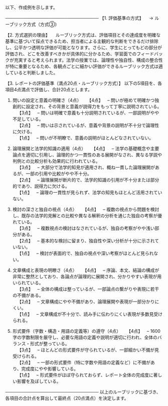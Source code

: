 以下、作成例を示します。

──────────────────────────────
【1. 評価基準の方式】
 → ルーブリック方式（方式③）

【2. 方式選択の理由】
 ルーブリック方式は、評価項目とその達成度を明確な基準に基づいて採点できるため、担当者による主観的な判断をできるだけ排除し、公平かつ透明な評価が可能となります。さらに、学生にとってもどの部分が評価され、どこを改善すべきかが具体的に分かるため、学習面でのフィードバックが充実すると考えられます。法学の授業では、論理性や独自性、構成の整合性が特に重要となるため、各観点ごとに細かい評価ができるルーブリック方式は適していると判断しました。

【3. レポートの評価基準（満点20点・ルーブリック方式）】
以下の5項目を、各項目4点満点で評価し、合計20点とします。

1. 問いの設定と意義の明確さ（4点）
 【4点】 – 問いが極めて明確かつ独創的に設定され、その背景と意義が説得力をもって丁寧に説明されている。  
 【3点】 – 問いは明確で意義も十分説明されているが、一部説明がやや不足している。  
 【2点】 – 問いは示されているが、意義や背景の説明が不十分で論理性に欠ける。  
 【1点】 – 問いが不明瞭で、意義の説明がほとんどなされていない。

2. 論理展開と法学的知識の適用（4点）
 【4点】 – 法学の基礎概念や主要論点を適切に引用し、論理的かつ一貫性のある展開がなされ、異なる学説や判例との比較分析も効果的に行われている。  
 【3点】 – 大部分で法学的知見が適用され、概ね一貫した論理展開があるが、一部の引用や比較がやや不十分。  
 【2点】 – 論理展開が断片的で、法学的知識の引用が不十分または部分的であり、説得力に欠ける。  
 【1点】 – 論理の一貫性が見られず、法学の知見もほとんど活用されていない。

3. 検討の深さと独自の視点（4点）
 【4点】 – 複数の視点から問題を検討し、既存の法学的見解との比較や異なる解釈の分析を通じた独自の考察が優れている。  
 【3点】 – 複数視点の検討はなされているが、独自の考察がやや浅い部分がある。  
 【2点】 – 基本的な検討に留まり、独自性や深い分析が十分に示されていない。  
 【1点】 – 検討が表面的で、独自の視点や深い考察がほとんど見られない。

4. 文章構成と表現の明瞭さ（4点）
 【4点】 – 序論、本文、結論の構成が非常に整然としており、各論点が論理的に展開され、分かりやすい表現が用いられている。  
 【3点】 – 全体の構成は整っているが、一部論点の繋がりや表現に若干の不備がある。  
 【2点】 – 文章構成にやや不備があり、論理展開や表現が一部分かりにくい。  
 【1点】 – 文章構成が不十分で、読み手に伝わりにくい表現が多数見受けられる。

5. 形式要件（字数・構造・用語の定義等）の遵守（4点）
 【4点】 – 1600字の字数制限を厳守し、必要な用語の定義や説明が適切に行われ、全体のバランス・形式が整っている。  
 【3点】 – ほとんどの形式要件が守られているが、一部細かい不備が見受けられる。  
 【2点】 – 一部の形式要件（特に字数や用語の定義など）に不備があり、完成度にやや影響している。  
 【1点】 – 形式要件がほぼ守られておらず、レポート全体の完成度に著しい影響を及ぼしている。

──────────────────────────────
以上のルーブリックに基づき、各項目の合計点を算出して最終点（20点満点）を決定します。